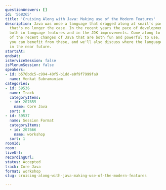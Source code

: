 ```yaml
---
questionAnswers: []
id: '568265'
title: 'Cruising Along with Java: Making use of the Modern Features'
description: Java was once a language that dragged along at snail's pace. Thankfully,
  that's no longer the case. In the recent years the pace of development has accelerated,
  both in language features and in the JDK improvements. Come along to dive into some
  of the recent changes of Java that are both fun and powerful to use, to learn how
  you can benefit from these, and we'll also discuss where the language is heading
  in the near future.
startsAt: 
endsAt: 
isServiceSession: false
isPlenumSession: false
speakers:
- id: b576bdc5-c994-40f5-b1dd-e0f9f7999fa9
  name: Venkat Subramaniam
categories:
- id: 59536
  name: Track
  categoryItems:
  - id: 207655
    name: Core Java
  sort: 0
- id: 59537
  name: Session Format
  categoryItems:
  - id: 207666
    name: workshop
  sort: 1
roomId: 
room: 
liveUrl: 
recordingUrl: 
status: Accepted
track: Core Java
format: workshop
slug: cruising-along-with-java-making-use-of-the-modern-features

---
```

